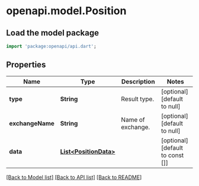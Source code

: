 # openapi.model.Position

## Load the model package
```dart
import 'package:openapi/api.dart';
```

## Properties
Name | Type | Description | Notes
------------ | ------------- | ------------- | -------------
**type** | **String** | Result type. | [optional] [default to null]
**exchangeName** | **String** | Name of exchange. | [optional] [default to null]
**data** | [**List&lt;PositionData&gt;**](PositionData.md) |  | [optional] [default to const []]

[[Back to Model list]](../README.md#documentation-for-models) [[Back to API list]](../README.md#documentation-for-api-endpoints) [[Back to README]](../README.md)


